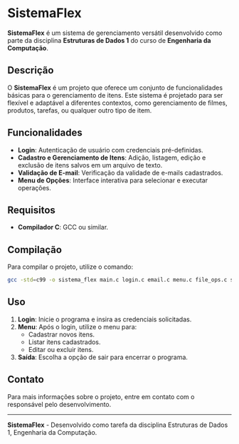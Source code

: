 # SistemaFlex

**SistemaFlex** é um sistema de gerenciamento versátil desenvolvido como parte da disciplina **Estruturas de Dados 1** do curso de **Engenharia da Computação**.

## Descrição

O **SistemaFlex** é um projeto que oferece um conjunto de funcionalidades básicas para o gerenciamento de itens. Este sistema é projetado para ser flexível e adaptável a diferentes contextos, como gerenciamento de filmes, produtos, tarefas, ou qualquer outro tipo de item.

## Funcionalidades

- **Login**: Autenticação de usuário com credenciais pré-definidas.
- **Cadastro e Gerenciamento de Itens**: Adição, listagem, edição e exclusão de itens salvos em um arquivo de texto.
- **Validação de E-mail**: Verificação da validade de e-mails cadastrados.
- **Menu de Opções**: Interface interativa para selecionar e executar operações.

## Requisitos

- **Compilador C**: GCC ou similar.

## Compilação

Para compilar o projeto, utilize o comando:

```bash
gcc -std=c99 -o sistema_flex main.c login.c email.c menu.c file_ops.c search.c sort.c
```

## Uso

1. **Login**: Inicie o programa e insira as credenciais solicitadas.
2. **Menu**: Após o login, utilize o menu para:
   - Cadastrar novos itens.
   - Listar itens cadastrados.
   - Editar ou excluir itens.
3. **Saída**: Escolha a opção de sair para encerrar o programa.

## Contato

Para mais informações sobre o projeto, entre em contato com o responsável pelo desenvolvimento.

---

**SistemaFlex** - Desenvolvido como tarefa da disciplina Estruturas de Dados 1, Engenharia da Computação.
```
